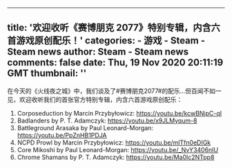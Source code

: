 
---
title: '欢迎收听《赛博朋克 2077》特别专辑，内含六首游戏原创配乐！'
categories: 
    - 游戏
    - Steam - Steam news
author: Steam - Steam news
comments: false
date: Thu, 19 Nov 2020 20:11:19 GMT
thumbnail: ''
---

<div>   
在今天的《火线夜之城》中，我们谈及了#赛博朋克2077#的配乐...但百闻不如一见，欢迎收听我们的首张官方特别专辑，内含六首游戏原创配乐：

1) Corposeduction by Marcin Przybyłowicz: https://youtu.be/kcwBNipC-qI
2) Badlanders by P. T. Adamczyk: https://youtu.be/x9JLMyqum-8
3) Battleground Arasaka by Paul Leonard-Morgan: https://youtu.be/PpZnHB1PDJA
4) NCPD Prowl by Marcin Przybyłowicz: https://youtu.be/mlTfn0eDIGk
5) Core Mikoshi by Paul Leonard-Morgan: https://youtu.be/_NvY3406nIU
6) Chrome Shamans by P. T. Adamczyk: https://youtu.be/Ma0lc2NTpp8  
</div>
            